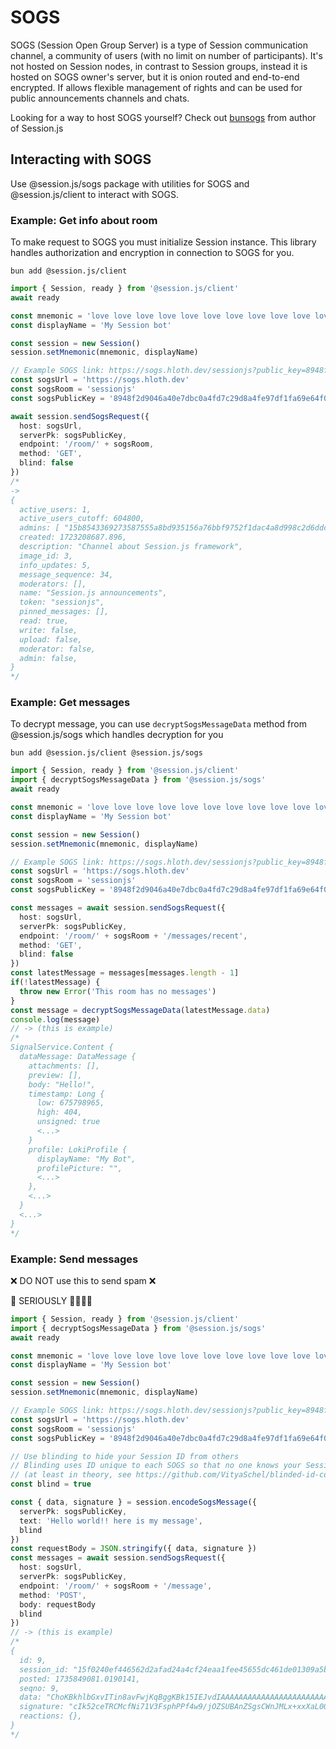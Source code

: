 # SOGS

SOGS (Session Open Group Server) is a type of Session communication channel, a community of users (with no limit on number of participants). It's not hosted on Session nodes, in contrast to Session groups, instead it is hosted on SOGS owner's server, but it is onion routed and end-to-end encrypted. If allows flexible management of rights and can be used for public announcements channels and chats.

Looking for a way to host SOGS yourself? Check out [bunsogs](https://github.com/vityaSchel/bunsogs/) from author of Session.js

## Interacting with SOGS

Use @session.js/sogs package with utilities for SOGS and @session.js/client to interact with SOGS.

### Example: Get info about room

To make request to SOGS you must initialize Session instance. This library handles authorization and encryption in connection to SOGS for you.

```
bun add @session.js/client
```

```ts
import { Session, ready } from '@session.js/client'
await ready

const mnemonic = 'love love love love love love love love love love love love love'
const displayName = 'My Session bot'

const session = new Session()
session.setMnemonic(mnemonic, displayName)

// Example SOGS link: https://sogs.hloth.dev/sessionjs?public_key=8948f2d9046a40e7dbc0a4fd7c29d8a4fe97df1fa69e64f0ab6fc317afb9c945
const sogsUrl = 'https://sogs.hloth.dev'
const sogsRoom = 'sessionjs'
const sogsPublicKey = '8948f2d9046a40e7dbc0a4fd7c29d8a4fe97df1fa69e64f0ab6fc317afb9c945'

await session.sendSogsRequest({
  host: sogsUrl,
  serverPk: sogsPublicKey,
  endpoint: '/room/' + sogsRoom,
  method: 'GET',
  blind: false
})
/*
->
{
  active_users: 1,
  active_users_cutoff: 604800,
  admins: [ "15b8543369273587555a8bd935156a76bbf9752f1dac4a8d998c2d6ddc712eb921" ],
  created: 1723208687.896,
  description: "Channel about Session.js framework",
  image_id: 3,
  info_updates: 5,
  message_sequence: 34,
  moderators: [],
  name: "Session.js announcements",
  token: "sessionjs",
  pinned_messages: [],
  read: true,
  write: false,
  upload: false,
  moderator: false,
  admin: false,
}
*/
```

### Example: Get messages

To decrypt message, you can use `decryptSogsMessageData` method from @session.js/sogs which handles decryption for you

```
bun add @session.js/client @session.js/sogs
```

```ts
import { Session, ready } from '@session.js/client'
import { decryptSogsMessageData } from '@session.js/sogs'
await ready

const mnemonic = 'love love love love love love love love love love love love love'
const displayName = 'My Session bot'

const session = new Session()
session.setMnemonic(mnemonic, displayName)

// Example SOGS link: https://sogs.hloth.dev/sessionjs?public_key=8948f2d9046a40e7dbc0a4fd7c29d8a4fe97df1fa69e64f0ab6fc317afb9c945
const sogsUrl = 'https://sogs.hloth.dev'
const sogsRoom = 'sessionjs'
const sogsPublicKey = '8948f2d9046a40e7dbc0a4fd7c29d8a4fe97df1fa69e64f0ab6fc317afb9c945'

const messages = await session.sendSogsRequest({
  host: sogsUrl,
  serverPk: sogsPublicKey,
  endpoint: '/room/' + sogsRoom + '/messages/recent',
  method: 'GET',
  blind: false
})
const latestMessage = messages[messages.length - 1]
if(!latestMessage) {
  throw new Error('This room has no messages')
}
const message = decryptSogsMessageData(latestMessage.data)
console.log(message)
// -> (this is example)
/*
SignalService.Content {
  dataMessage: DataMessage {
    attachments: [],
    preview: [],
    body: "Hello!",
    timestamp: Long {
      low: 675798965,
      high: 404,
      unsigned: true
      <...>
    }
    profile: LokiProfile {
      displayName: "My Bot",
      profilePicture: "",
      <...>
    },
    <...>
  }
  <...>
}
*/
```

### Example: Send messages

❌ DO NOT use this to send spam ❌

🔪 SERIOUSLY 🔪🔪🔪🔪

```ts
import { Session, ready } from '@session.js/client'
import { decryptSogsMessageData } from '@session.js/sogs'
await ready

const mnemonic = 'love love love love love love love love love love love love love'
const displayName = 'My Session bot'

const session = new Session()
session.setMnemonic(mnemonic, displayName)

// Example SOGS link: https://sogs.hloth.dev/sessionjs?public_key=8948f2d9046a40e7dbc0a4fd7c29d8a4fe97df1fa69e64f0ab6fc317afb9c945
const sogsUrl = 'https://sogs.hloth.dev'
const sogsRoom = 'sessionjs'
const sogsPublicKey = '8948f2d9046a40e7dbc0a4fd7c29d8a4fe97df1fa69e64f0ab6fc317afb9c945'

// Use blinding to hide your Session ID from others
// Blinding uses ID unique to each SOGS so that no one knows your Session ID
// (at least in theory, see https://github.com/VityaSchel/blinded-id-converter-website)
const blind = true

const { data, signature } = session.encodeSogsMessage({
  serverPk: sogsPublicKey,
  text: 'Hello world!! here is my message',
  blind
})
const requestBody = JSON.stringify({ data, signature })
const messages = await session.sendSogsRequest({
  host: sogsUrl,
  serverPk: sogsPublicKey,
  endpoint: '/room/' + sogsRoom + '/message',
  method: 'POST',
  body: requestBody
  blind
})
// -> (this is example)
/*
{
  id: 9,
  session_id: "15f0240ef446562d2afad24a4cf24eaa1fee45655dc461de01309a5bcd5e24e943",
  posted: 1735849081.0190141,
  seqno: 9,
  data: "ChoKBkhlbGxvITin8avFwjKqBggKBk15IEJvdIAAAAAAAAAAAAAAAAAAAAAAAAAAAAAAAAAAAAAAAAAAAAAAAAAAAAAAAAAAAAAAAAAAAAAAAAAAAAAAAAAAAAAAAAAAAAAAAAAAAAAAAAAAAAAAAAAAAAAAAAAAAAAAAAAAAAAAAAAAAAAAAAAAAAAAAAAAAAAAAAAAAAAAAAAAAAAA",
  signature: "cIk52ceTRCMcfNi71V3FsphPPf4w9/jOZSUBAnZSgsCWnJMLx+xxXaL0OY6+LXwTin6GilFw71rZG1ax6czrAQ==",
  reactions: {},
}
*/
```